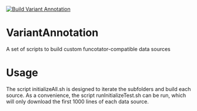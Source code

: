[![Build Variant Annotation](https://github.com/bimberlabinternal/VariantAnnotation/actions/workflows/build.yml/badge.svg)](https://github.com/bimberlabinternal/VariantAnnotation/actions/workflows/build.yml)

# VariantAnnotation

A set of scripts to build custom funcotator-compatible data sources

# Usage

The script initializeAll.sh is designed to iterate the subfolders and build each source. As a convenience, the script runInitializeTest.sh can be run, which will only download the first 1000 lines of each data source.
